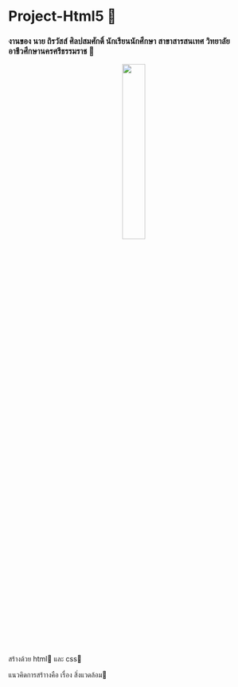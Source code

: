 # Project-Html5 🌈

<h3>งานของ นาย ถิรวัสส์ ศิลปสมศักดิ์ นักเรียนนักศึกษา สาขาสารสนเทศ วิทยาลัยอาชีวศึกษานครศรีธรรมราช 🏫</h3>

<center><img src="https://cdn.discordapp.com/attachments/975725000655011860/995516208759701537/html5.png" width="30%"></center>

<p>สร้างด้วย html📙 และ css📘</p>

<p>แนวคิดการสร้าางคือ เรื่อง สิ่งแวดล้อม🌳</p>
